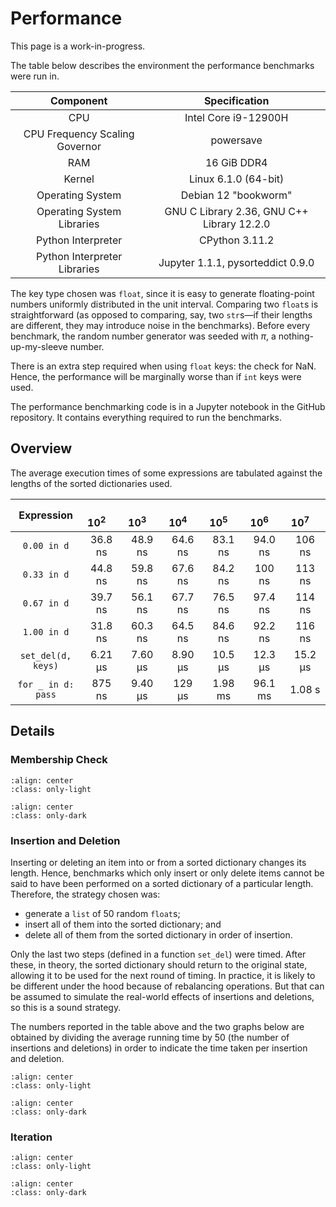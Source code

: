 # Performance

<div class="notice">This page is a work-in-progress.</div>

The table below describes the environment the performance benchmarks were run in.

| Component                      | Specification                              |
| :----------------------------: | :----------------------------------------: |
| CPU                            | Intel Core i9-12900H                       |
| CPU Frequency Scaling Governor | powersave                                  |
| RAM                            | 16 GiB DDR4                                |
| Kernel                         | Linux 6.1.0 (64-bit)                       |
| Operating System               | Debian 12 "bookworm"                       |
| Operating System Libraries     | GNU C Library 2.36, GNU C++ Library 12.2.0 |
| Python Interpreter             | CPython 3.11.2                             |
| Python Interpreter Libraries   | Jupyter 1.1.1, pysorteddict 0.9.0          |

The key type chosen was `float`, since it is easy to generate floating-point numbers uniformly distributed in the unit
interval. Comparing two `float`s is straightforward (as opposed to comparing, say, two `str`s—if their lengths are
different, they may introduce noise in the benchmarks). Before every benchmark, the random number generator was seeded
with _π_, a nothing-up-my-sleeve number.

There is an extra step required when using `float` keys: the check for NaN. Hence, the performance will be marginally
worse than if `int` keys were used.

<div class="notice">
The performance benchmarking code is in a Jupyter notebook in the GitHub repository. It contains everything required to
run the benchmarks.
</div>

## Overview

The average execution times of some expressions are tabulated against the lengths of the sorted dictionaries used.

| Expression         | &emsp;10<sup>2</sup>&emsp; | &emsp;10<sup>3</sup>&emsp; | &emsp;10<sup>4</sup>&emsp; | &emsp;10<sup>5</sup>&emsp; | &emsp;10<sup>6</sup>&emsp; | &emsp;10<sup>7</sup>&emsp; |
| :--------:         | :------------------------: | :------------------------: | :------------------------: | :------------------------: | :------------------------: | :------------------------: |
| `0.00 in d`        | 36.8 ns                    | 48.9 ns                    | 64.6 ns                    | 83.1 ns                    | 94.0 ns                    | 106 ns                     |
| `0.33 in d`        | 44.8 ns                    | 59.8 ns                    | 67.6 ns                    | 84.2 ns                    | 100 ns                     | 113 ns                     |
| `0.67 in d`        | 39.7 ns                    | 56.1 ns                    | 67.7 ns                    | 76.5 ns                    | 97.4 ns                    | 114 ns                     |
| `1.00 in d`        | 31.8 ns                    | 60.3 ns                    | 64.5 ns                    | 84.6 ns                    | 92.2 ns                    | 116 ns                     |
| `set_del(d, keys)` | 6.21 μs                    | 7.60 μs                    | 8.90 μs                    | 10.5 μs                    | 12.3 μs                    | 15.2 μs                    |
| `for _ in d: pass` | 875 ns                     | 9.40 μs                    | 129 μs                     | 1.98 ms                    | 96.1 ms                    | 1.08 s                     |

## Details

### Membership Check

```{image} _static/images/perf-contains-light.png
:align: center
:class: only-light
```

```{image} _static/images/perf-contains-dark.png
:align: center
:class: only-dark
```

### Insertion and Deletion

Inserting or deleting an item into or from a sorted dictionary changes its length. Hence, benchmarks which only insert
or only delete items cannot be said to have been performed on a sorted dictionary of a particular length. Therefore,
the strategy chosen was:

* generate a `list` of 50 random `float`s;
* insert all of them into the sorted dictionary; and
* delete all of them from the sorted dictionary in order of insertion.

Only the last two steps (defined in a function `set_del`) were timed. After these, in theory, the sorted dictionary
should return to the original state, allowing it to be used for the next round of timing. In practice, it is likely to
be different under the hood because of rebalancing operations. But that can be assumed to simulate the real-world
effects of insertions and deletions, so this is a sound strategy.

The numbers reported in the table above and the two graphs below are obtained by dividing the average running time by
50 (the number of insertions and deletions) in order to indicate the time taken per insertion and deletion.

```{image} _static/images/perf-setitem-light.png
:align: center
:class: only-light
```

```{image} _static/images/perf-setitem-dark.png
:align: center
:class: only-dark
```

### Iteration

```{image} _static/images/perf-iter-light.png
:align: center
:class: only-light
```

```{image} _static/images/perf-iter-dark.png
:align: center
:class: only-dark
```
